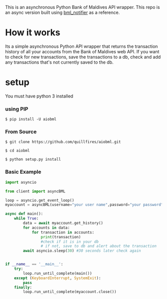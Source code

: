 This is an asynchronous Python Bank of Maldives API wrapper. This repo is an async version built using [bml_notifier](https://github.com/Dharisd/bml_notifier) as a reference. 

# How it works

Its a simple asynchronous Python API wrapper that returns the transaction history of all your accounts from the Bank of Maldives web API. If you want to check for new transactions, save the transactions to a db, check and add any transactions that's not currently saved to the db.

# setup
You must have python 3 installed

### using PIP

```$ pip install -U aiobml```

### From Source

```$ git clone https://github.com/quillfires/aiobml.git```

```$ cd aiobml```

```$ python setup.py install```

### Basic Example

```python
import asyncio

from client import asyncBML

loop = asyncio.get_event_loop()
myaccount = asyncBML(username="your user name",password="your password")

async def main():
    while True:
        data = await myaccount.get_history()
        for accounts in data:
            for transaction in accounts:
                print(transaction)
                #check if it is in your db
                # if not, save to db and alert about the transaction
        await asyncio.sleep(30) #30 seconds later check again


if __name__ == '__main__':
    try:
        loop.run_until_complete(main())
    except (KeyboardInterrupt, SystemExit):
        pass
    finally:
        loop.run_until_complete(myaccount.close())
```